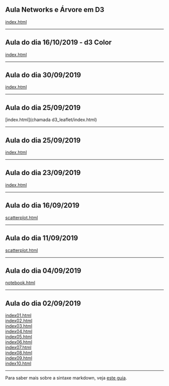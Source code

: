 ## Aula Networks e Árvore em D3

[index.html](d3_network/index.html)<br>

---
## Aula do dia 16/10/2019 - d3 Color

[index.html](d3_color/index.html)<br>

---

## Aula do dia 30/09/2019

[index.html](d3_leaflet/index.html)<br>

---

## Aula do dia 25/09/2019

[index.html](chamada d3_leaflet/index.html)<br>

---

## Aula do dia 25/09/2019

[index.html](d3_crossfilter_2/index.html)<br>

---

## Aula do dia 23/09/2019

[index.html](d3_crossfilter/index.html)<br>

---

## Aula do dia 16/09/2019

[scatterplot.html](d3_update/scatterplot.html)<br>

---

## Aula do dia 11/09/2019

[scatterplot.html](d3_scale/scatterplot.html)<br>

---

## Aula do dia 04/09/2019

[notebook.html](d3_intro/notebook.html)<br>

---

## Aula do dia 02/09/2019

[index01.html](basic/index01.html)<br>
[index02.html](basic/index02.html)<br>
[index03.html](basic/index03.html)<br>
[index04.html](basic/index04.html)<br>
[index05.html](basic/index05.html)<br>
[index06.html](basic/index06.html)<br>
[index07.html](basic/index07.html)<br>
[index08.html](basic/index08.html)<br>
[index09.html](basic/index09.html)<br>
[index10.html](basic/index10.html)<br>

---

Para saber mais sobre a sintaxe markdown, veja [este guia](https://guides.github.com/features/mastering-markdown/).
